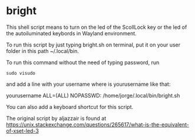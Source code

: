# bright
This shell script means to turn on the led of the ScollLock key or the led of the autoiluminated keybords in Wayland environment.

To run this script by just typing bright.sh on terminal, put it on your user folder in this path ~/.local/bin.

To run this command without the need of typing password, run

    sudo visudo

and add a line with your username where is yourusername like that:

yourusername ALL=(ALL) NOPASSWD: /home/jorge/.local/bin/bright.sh

You can also add a keyboard shortcut for this script.

The original script by aljazzair is found at https://unix.stackexchange.com/questions/265617/what-is-the-equivalent-of-xset-led-3

